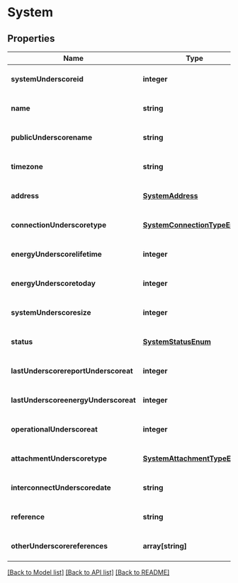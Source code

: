 # System

## Properties
Name | Type | Description | Notes
------------ | ------------- | ------------- | -------------
**systemUnderscoreid** | **integer** |  | [optional] [default to null]
**name** | **string** |  | [optional] [default to null]
**publicUnderscorename** | **string** |  | [optional] [default to null]
**timezone** | **string** |  | [optional] [default to null]
**address** | [**SystemAddress**](SystemAddress.md) |  | [optional] [default to null]
**connectionUnderscoretype** | [**SystemConnectionTypeEnum**](SystemConnectionTypeEnum.md) |  | [optional] [default to null]
**energyUnderscorelifetime** | **integer** |  | [optional] [default to null]
**energyUnderscoretoday** | **integer** |  | [optional] [default to null]
**systemUnderscoresize** | **integer** |  | [optional] [default to null]
**status** | [**SystemStatusEnum**](SystemStatusEnum.md) |  | [optional] [default to null]
**lastUnderscorereportUnderscoreat** | **integer** |  | [optional] [default to null]
**lastUnderscoreenergyUnderscoreat** | **integer** |  | [optional] [default to null]
**operationalUnderscoreat** | **integer** |  | [optional] [default to null]
**attachmentUnderscoretype** | [**SystemAttachmentTypeEnum**](SystemAttachmentTypeEnum.md) |  | [optional] [default to null]
**interconnectUnderscoredate** | **string** |  | [optional] [default to null]
**reference** | **string** |  | [optional] [default to null]
**otherUnderscorereferences** | **array[string]** |  | [optional] [default to null]

[[Back to Model list]](../README.md#documentation-for-models) [[Back to API list]](../README.md#documentation-for-api-endpoints) [[Back to README]](../README.md)


